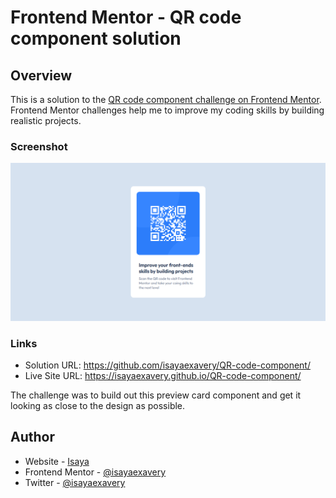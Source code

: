 # Frontend Mentor - QR code component solution

## Overview

This is a solution to the [QR code component challenge on Frontend Mentor](https://www.frontendmentor.io/challenges/qr-code-component-iux_sIO_H). Frontend Mentor challenges help me to improve my coding skills by building realistic projects.

### Screenshot

![](./images/screenshot.png)

### Links

- Solution URL: https://github.com/isayaexavery/QR-code-component/
- Live Site URL: https://isayaexavery.github.io/QR-code-component/

The challenge was to build out this preview card component and get it looking as close to the design as possible.

<!--
### What I learned

Use this section to recap over some of your major learnings while working through this project. Writing these out and providing code samples of areas you want to highlight is a great way to reinforce your own knowledge.
-->

## Author

- Website - [Isaya](https://www.isaya.netlify.com)
- Frontend Mentor - [@isayaexavery](https://https://www.frontendmentor.io/profile/isayaexavery)
- Twitter - [@isayaexavery](https://www.twitter.com/isayaexavery)
